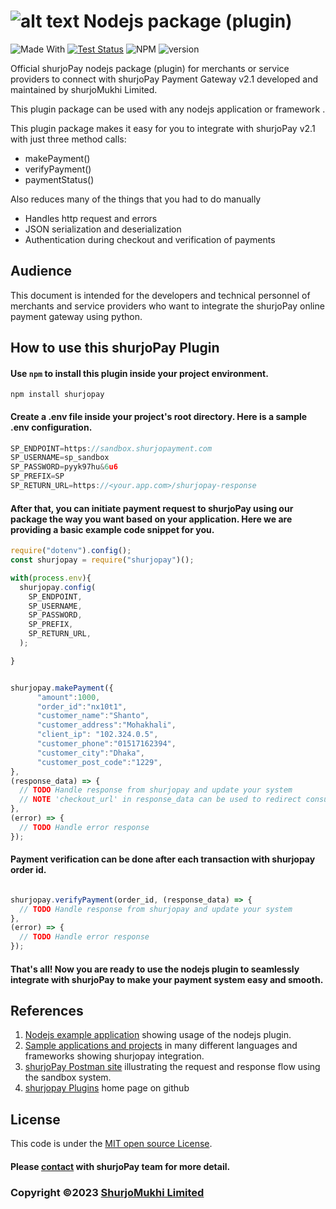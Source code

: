 # ![alt text](https://shurjopay.com.bd/dev/images/shurjoPay.png) Nodejs package (plugin)

![Made With](https://badgen.net/badge/Made%20with/javascript)
[![Test Status](https://github.com/rust-random/rand/workflows/Tests/badge.svg?event=push)]()
![NPM](https://img.shields.io/npm/l/sp-plugin)
![version](https://badgen.net/npm/v/shurjopay)

Official shurjoPay nodejs package (plugin) for merchants or service providers to connect with shurjoPay Payment Gateway v2.1 developed and maintained by shurjoMukhi Limited.

This plugin package can be used with any nodejs application or framework .

This plugin package makes it easy for you to integrate with shurjoPay v2.1 with just three method calls:

- makePayment()
- verifyPayment()
- paymentStatus()

Also reduces many of the things that you had to do manually

- Handles http request and errors
- JSON serialization and deserialization
- Authentication during checkout and verification of payments

## Audience

This document is intended for the developers and technical personnel of merchants and service providers who want to integrate the shurjoPay online payment gateway using python.

## How to use this shurjoPay Plugin

#### Use `npm` to install this plugin inside your project environment.

```
npm install shurjopay
```

#### Create a .env file inside your project's root directory. Here is a sample .env configuration.

```JavaScript
SP_ENDPOINT=https://sandbox.shurjopayment.com
SP_USERNAME=sp_sandbox
SP_PASSWORD=pyyk97hu&6u6
SP_PREFIX=SP
SP_RETURN_URL=https://<your.app.com>/shurjopay-response
```

#### After that, you can initiate payment request to shurjoPay using our package the way you want based on your application. Here we are providing a basic example code snippet for you.

```JavaScript
require("dotenv").config();
const shurjopay = require("shurjopay")();

with(process.env){
  shurjopay.config(
    SP_ENDPOINT,
    SP_USERNAME,
    SP_PASSWORD,
    SP_PREFIX,
    SP_RETURN_URL,
  );

}
```

```JavaScript

shurjopay.makePayment({
      "amount":1000,
      "order_id":"nx10t1",
      "customer_name":"Shanto",
      "customer_address":"Mohakhali",
      "client_ip": "102.324.0.5",
      "customer_phone":"01517162394",
      "customer_city":"Dhaka",
      "customer_post_code":"1229",
},
(response_data) => {
  // TODO Handle response from shurjopay and update your system
  // NOTE 'checkout_url' in response_data can be used to redirect consumers to shurjopay landing page
},
(error) => {
  // TODO Handle error response
});

```

#### Payment verification can be done after each transaction with shurjopay order id.

```JavaScript

shurjopay.verifyPayment(order_id, (response_data) => {
  // TODO Handle response from shurjopay and update your system
},
(error) => {
  // TODO Handle error response
});

```

#### That's all! Now you are ready to use the nodejs plugin to seamlessly integrate with shurjoPay to make your payment system easy and smooth.

## References

1. [Nodejs example application](https://github.com/shurjopay-plugins/sp-plugin-usage-examples/tree/main/node-app-node-plugin) showing usage of the nodejs plugin.
2. [Sample applications and projects](https://github.com/shurjopay-plugins/sp-plugin-usage-examples) in many different languages and frameworks showing shurjopay integration.
3. [shurjoPay Postman site](https://documenter.getpostman.com/view/6335853/U16dS8ig) illustrating the request and response flow using the sandbox system.
4. [shurjopay Plugins](https://github.com/shurjopay-plugins) home page on github

## License

This code is under the [MIT open source License](LICENSE).

#### Please [contact](https://shurjopay.com.bd/#contacts) with shurjoPay team for more detail.

### Copyright ©️2023 [ShurjoMukhi Limited](https://shurjopay.com.bd/)
